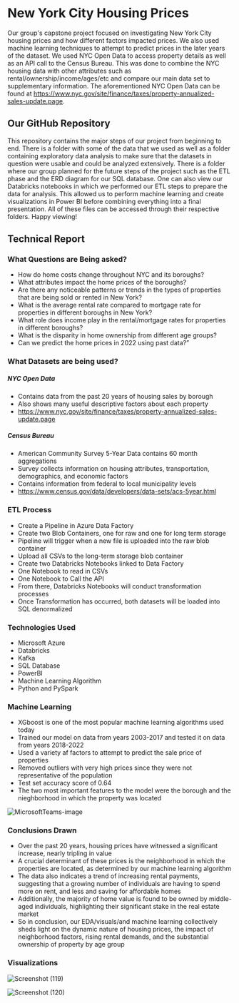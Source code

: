 # New York City Housing Prices
Our group's capstone project focused on investigating New York City housing prices and how different factors impacted prices. We also used machine learning techniques to attempt to predict prices in the later years of the dataset. We used NYC Open Data to access property details as well as an API call to the Census Bureau. This was done to combine the NYC housing data with other attributes such as rental/ownership/income/ages/etc and compare our main data set to supplementary information. The aforementioned NYC Open Data can be found at https://www.nyc.gov/site/finance/taxes/property-annualized-sales-update.page.

## Our GitHub Repository
This repository contains the major steps of our project from beginning to end. There is a folder with some of the data that we used as well as a folder containing exploratory data analysis to make sure that the datasets in question were usable and could be analyzed extensively. There is a folder where our group planned for the future steps of the project such as the ETL phase and the ERD diagram for our SQL database. One can also view our Databricks notebooks in which we performed our ETL steps to prepare the data for analysis. This allowed us to perform machine learning and create visualizations in Power BI before combining everything into a final presentation. All of these files can be accessed through their respective folders. Happy viewing!

## Technical Report

###  What Questions are Being asked?
* How do home costs change throughout NYC and its boroughs? 
* What attributes impact the home prices of the boroughs?
* Are there any noticeable patterns or trends in the types of properties that are being sold or rented in New York? 
* What is the average rental rate compared to mortgage rate for properties in different boroughs in New York? 
* What role does income play in the rental/mortgage rates for properties in different boroughs?
* What is the disparity in home ownership from different age groups?
* Can we predict the home prices in 2022 using past data?”

### What Datasets are being used?
##### NYC Open Data
* Contains data from the past 20 years of housing sales by borough
* Also shows many useful descriptive factors about each property
* https://www.nyc.gov/site/finance/taxes/property-annualized-sales-update.page
##### Census Bureau
* American Community Survey 5-Year Data contains 60 month aggregations
* Survey collects information on housing attributes, transportation, demographics, and economic factors
* Contains information from federal to local municipality levels
* https://www.census.gov/data/developers/data-sets/acs-5year.html

### ETL Process
* Create a Pipeline in Azure Data Factory
* Create two Blob Containers, one for raw and one for long term storage
* Pipeline will trigger when a new file is uploaded into the raw blob container
* Upload all CSVs to the long-term storage blob container
* Create two Databricks Notebooks linked to Data Factory
* One Notebook to read in CSVs
* One Notebook to Call the API
* From there, Databricks Notebooks will conduct transformation processes
* Once Transformation has occurred, both datasets will be loaded into SQL denormalized

### Technologies Used
* Microsoft Azure 
* Databricks
* Kafka
* SQL Database
* PowerBI
* Machine Learning Algorithm 
* Python and PySpark 

### Machine Learning
* XGboost is one of the most popular machine learning algorithms used today
* Trained our model on data from years 2003-2017 and tested it on data from years 2018-2022
* Used a variety af factors to attempt to predict the sale price of properties
* Removed outliers with very high prices since they were not representative of the population
* Test set accuracy score of 0.64
* The two most important features to the model were the borough and the nieghborhood in which the property was located

![MicrosoftTeams-image](https://github.com/prateekbardhan/Illidan/assets/128511132/4e7a8c3e-ad2f-47aa-88b1-2bbcf0415a67)

### Conclusions Drawn
* Over the past 20 years, housing prices have witnessed a significant increase, nearly tripling in value
* A crucial determinant of these prices is the neighborhood in which the properties are located, as determined by our machine learning algorithm
* The data also indicates a trend of increasing rental payments, suggesting that a growing number of individuals are having to spend more on rent, and less and saving for affordable homes
* Additionally, the majority of home value is found to be owned by middle-aged individuals, highlighting their significant stake in the real estate market
* So in conclusion, our EDA/visuals/and machine learning collectively sheds light on the dynamic nature of housing prices, the impact of neighborhood factors, rising rental demands, and the substantial ownership of property by age group

### Visualizations

![Screenshot (119)](https://github.com/prateekbardhan/Illidan/assets/128511132/c825d00e-a492-49c1-ab52-0caf3e3580cc)

![Screenshot (120)](https://github.com/prateekbardhan/Illidan/assets/128511132/9692fdca-d390-41d9-9faa-7c55f18f65b6)




